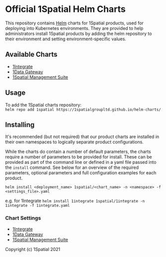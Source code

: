# Official 1Spatial Helm Charts

This repository contains [Helm](https://helm.sh) charts for 1Spatial products, used for deploying into Kubernetes environments. They are provided to help administrators install 1Spatial products by adding the helm repository to their environment and setting environment-specific values.

## Available Charts

* [1Integrate](https://1spatial.com/products/1integrate/)
* [1Data Gateway](https://1spatial.com/products/1data-gateway/)
* [1Spatial Management Suite](https://1spatial.com/products/other-products/1spatial-management-suite/)

## Usage

To add the 1Spatial charts repository:  
`helm repo add 1spatial https://1spatialgroupltd.github.io/helm-charts/`

## Installing

It's recommended (but not required) that our product charts are installed in their own namespaces to logically separate product configurations.

While the charts do contain a number of default parameters, the charts require a number of parameters to be provided for install.  These can be provided as part of the command line or defined in a yaml file passed into the `install` command.  See below for an overview of the required parameters, optional parameters and full configuration examples for each product.

`helm install <deployment_name> 1spatial/<chart_name> -n <namespace> -f <settings_file>.yaml`

e.g. for 1Integrate
`helm install 1integrate 1spatial/1integrate -n 1integrate -f 1integrate.yaml`

### Chart Settings

* [1Integrate](README-1integrate.md)
* [1Data Gateway](README-datagateway.md)
* [1Spatial Management Suite](README-1sms.md)

Copyright (c) 1Spatial 2021
